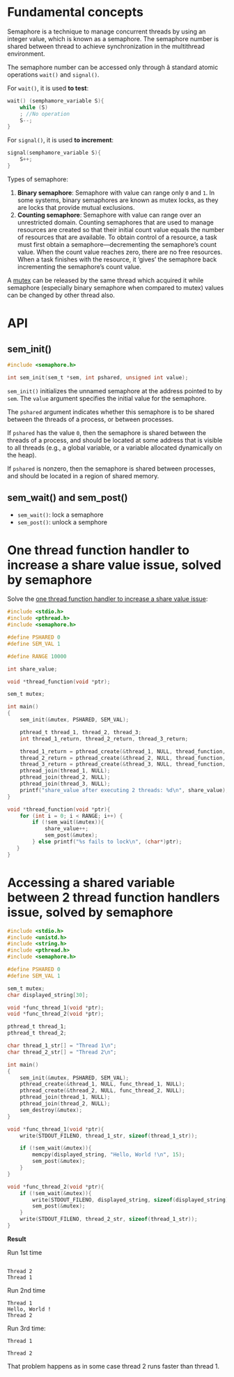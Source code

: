 # Fundamental concepts

Semaphore is a technique to manage concurrent threads by using an integer value, which is known as a semaphore. The semaphore number is shared between thread to achieve synchronization in the multithread environment.

The semaphore number can be accessed only through â standard atomic operations ``wait()`` and ``signal()``.

For ``wait()``,  it is used **to test**:

```c
wait() (semphamore_variable S){
	while (S)
	; //No operation
	S--;
}
```

For ``signal()``, it is used **to increment**:

```c
signal(semphamore_variable S){
	S++;
}
```

Types of semaphore:

1. **Binary semaphore**: Semaphore with value can range only ``0`` and ``1``. In some systems, binary semaphores are known as mutex locks, as they are locks that provide mutual exclusions.
2. **Counting semaphore**: Semaphore with value can range over an unrestricted domain. Counting semaphores that are used to manage resources are created so that their initial count value equals the number of resources that are available. To obtain control of a resource, a task must first obtain a semaphore—decrementing the semaphore’s count value. When the count value reaches zero, there are no free resources. When a task finishes with the resource, it ‘gives’ the semaphore back incrementing the semaphore’s count value. 

A [mutex](Mutex.md) can be released by the same thread which acquired it while semaphore (especially binary semaphore when compared to mutex) values can be changed by other thread also.

# API

## sem_init()

```c
#include <semaphore.h>

int sem_init(sem_t *sem, int pshared, unsigned int value);
```

``sem_init()`` initializes the unnamed semaphore at the address pointed to by ``sem``. The ``value`` argument specifies the initial value for the semaphore.

The ``pshared`` argument indicates whether this semaphore is to be shared between the threads of a process, or between processes.

If ``pshared`` has the value ``0``, then the semaphore is shared between the threads of a process, and should be located at some address that is visible to all threads (e.g., a global variable, or a variable allocated dynamically on the heap).

If ``pshared`` is nonzero, then the semaphore is shared between processes, and should be located in a region of shared memory.

## sem_wait() and sem_post()

* ``sem_wait()``: lock a semaphore
* ``sem_post()``: unlock a semphore

# One thread function handler to increase a share value issue, solved by semaphore

Solve the [one thread function handler to increase a share value issue](https://github.com/TranPhucVinh/C/blob/master/Physical%20layer/Thread/Race%20condition.md#one-thread-function-handler-to-increase-a-share-value):

```c
#include <stdio.h>
#include <pthread.h>
#include <semaphore.h>

#define PSHARED 0
#define SEM_VAL	1

#define RANGE 10000

int share_value;

void *thread_function(void *ptr);

sem_t mutex;

int main()
{  
    sem_init(&mutex, PSHARED, SEM_VAL);

	pthread_t thread_1, thread_2, thread_3;
	int thread_1_return, thread_2_return, thread_3_return;

	thread_1_return = pthread_create(&thread_1, NULL, thread_function, "Thread 1");
    thread_2_return = pthread_create(&thread_2, NULL, thread_function, "Thread 2");
    thread_3_return = pthread_create(&thread_3, NULL, thread_function, "Thread 3");
	pthread_join(thread_1, NULL);
    pthread_join(thread_2, NULL);
    pthread_join(thread_3, NULL);
    printf("share_value after executing 2 threads: %d\n", share_value);//30000
}

void *thread_function(void *ptr){
	for (int i = 0; i < RANGE; i++) {
		if (!sem_wait(&mutex)){
			share_value++;
			sem_post(&mutex);
		} else printf("%s fails to lock\n", (char*)ptr);
   }   
}
```

# Accessing a shared variable between 2 thread function handlers issue, solved by semaphore

```c
#include <stdio.h>
#include <unistd.h>
#include <string.h>
#include <pthread.h>
#include <semaphore.h>

#define PSHARED 0
#define SEM_VAL	1

sem_t mutex;
char displayed_string[30];

void *func_thread_1(void *ptr);
void *func_thread_2(void *ptr);

pthread_t thread_1;
pthread_t thread_2;

char thread_1_str[] = "Thread 1\n";
char thread_2_str[] = "Thread 2\n";

int main()
{
	sem_init(&mutex, PSHARED, SEM_VAL);
	pthread_create(&thread_1, NULL, func_thread_1, NULL);
	pthread_create(&thread_2, NULL, func_thread_2, NULL);
	pthread_join(thread_1, NULL);
	pthread_join(thread_2, NULL);
	sem_destroy(&mutex);
}

void *func_thread_1(void *ptr){
	write(STDOUT_FILENO, thread_1_str, sizeof(thread_1_str));

	if (!sem_wait(&mutex)){
		memcpy(displayed_string, "Hello, World !\n", 15);
		sem_post(&mutex);
	}
}

void *func_thread_2(void *ptr){
	if (!sem_wait(&mutex)){
		write(STDOUT_FILENO, displayed_string, sizeof(displayed_string));
		sem_post(&mutex);
	}
	write(STDOUT_FILENO, thread_2_str, sizeof(thread_1_str));
}
```

**Result**

Run 1st time

```

Thread 2
Thread 1
```

Run 2nd time

```
Thread 1
Hello, World !
Thread 2
```

Run 3rd time:

```
Thread 1

Thread 2
```

That problem happens as in some case thread 2 runs faster than thread 1.
